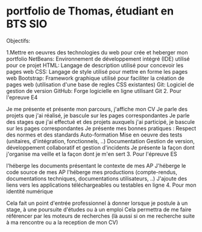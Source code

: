 # portfolio de Thomas, étudiant en BTS SIO
Objectifs:

1.Mettre en oeuvres des technologies du web pour crée et heberger mon portfolio
﻿﻿NetBeans: Environnement de développement intégré (IDE) utilisé pour ce projet
﻿﻿HTML: Langage de description utilisé pour concevoir les pages web
﻿﻿CSS: Langage de style utilisé pour mettre en forme les pages web
﻿﻿Bootstrap: Framework graphique utilisé pour faciliter la création de pages web (utilisation d'une base de regles CSS existantes)
﻿﻿Git: Logiciel de gestion de version
﻿﻿GitHub: Forge logicielle en ligne utilisant Git
2. Pour l'epreuve E4

﻿﻿Je me présente et présente mon parcours, j'affiche mon CV
﻿﻿Je parle des projets que j'ai réalisé, je bascule sur les pages correspondantes
﻿﻿Je parle des stages que j'ai effectué et des projets auxquels j'ai participé, je bascule sur les pages correspondantes
﻿﻿Je présente mes bonnes pratiques :
﻿﻿Respect des normes et des standards
Auto-formation
Mise en oeuvre des tests (unitaires, d'intégration, fonctionnels, ..)
Documentation
﻿﻿Gestion de version, développement collaboratif et gestion d'incidents
﻿﻿Je présente la façon dont j'organise ma veille et la façon dont je m'en sert
3. Pour l'épreuve ES

﻿﻿l'héberge les documents présentant le contexte de mes AP
﻿﻿J'héberge le code source de mes AP
﻿﻿l'héberge mes productions (compte-rendus, documentations techniques, documentations utilisateurs, ..)
﻿﻿J'ajoute des liens vers les applications téléchargeables ou testables en ligne
4. Pour mon identité numérique

﻿﻿Cela fait un point d'entrée professionnel à donner lorsque je postule à un stage, à une poursuite d'études ou à un emploi
﻿﻿Cela permettra de me faire référencer par les moteurs de recherches (là aussi si on me recherche suite à ma rencontre ou a la reception de mon CV)

